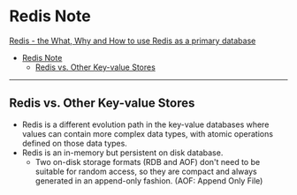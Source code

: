 # Redis Note

[Redis - the What, Why and How to use Redis as a primary database](https://dev.to/techworld_with_nana/redis-the-what-why-and-how-to-use-redis-as-a-primary-database-2c55)

- [Redis Note](#redis-note)
  - [Redis vs. Other Key-value Stores](#redis-vs-other-key-value-stores)

---

## Redis vs. Other Key-value Stores

- Redis is a different evolution path in the key-value databases where values can contain more complex data types, with atomic operations defined on those data types.
- Redis is an in-memory but persistent on disk database.
  - Two on-disk storage formats (RDB and AOF) don't need to be suitable for random access, so they are compact and always generated in an append-only fashion. (AOF: Append Only File)